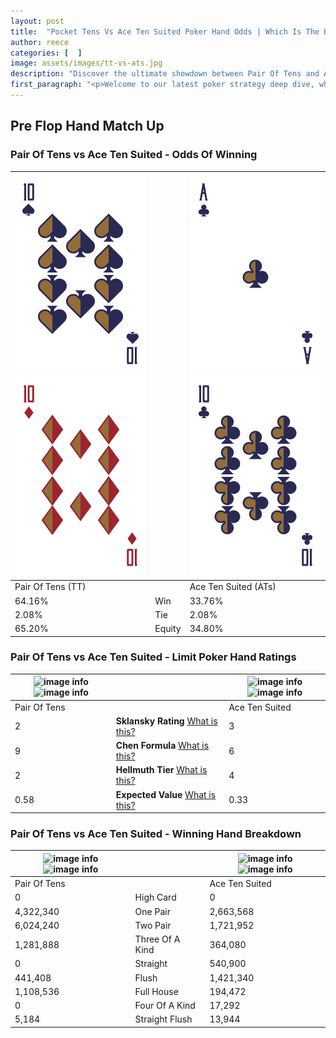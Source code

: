 ```yaml
---
layout: post
title:  "Pocket Tens Vs Ace Ten Suited Poker Hand Odds | Which Is The Better Hand In Poker? A Complete Guide"
author: reece
categories: [  ]
image: assets/images/tt-vs-ats.jpg
description: "Discover the ultimate showdown between Pair Of Tens and Ace Ten Suited in poker! Uncover the odds, strategies, and scenarios where one hand triumphs over the other. Get ready to up your poker game with this thrilling analysis."
first_paragraph: "<p>Welcome to our latest poker strategy deep dive, where we're pitting two distinct hands against each other in a high-stakes showdown: Pair Of Tens vs Ace Ten Suited.</p><p>In the dynamic world of poker, every decision counts, and knowing which hand holds the upper hand is key to your success at the table.</p><p>In this article, we'll dissect these two hands, explore the scenarios where one dominates the other, and equip you with the knowledge to make strategic choices that can tip the odds in your favor.</p><p>Get ready to unravel the intriguing dynamics of these poker hands and elevate your game to new heights.</p>"
---
```




[comment]: # (sp0)

## Pre Flop Hand Match Up

<div class="table hand-ratings" markdown="1"> 



### Pair Of Tens vs Ace Ten Suited - Odds Of Winning


    
| ![image info](assets/images/hand1/t.png) ![image info](assets/images/hand1/to.png) |  | ![image info](assets/images/hand2/a.png) ![image info](assets/images/hand2/t.png) |
| -------- | -------- | -------- |
| Pair Of Tens (TT) |  | Ace Ten Suited (ATs) |
| 64.16% | Win | 33.76% |
| 2.08% | Tie | 2.08% |
| 65.20% | Equity | 34.80% |




[comment]: # (sp1)



### Pair Of Tens vs Ace Ten Suited - Limit Poker Hand Ratings


    
| ![image info](https://www.riverpairs.com/assets/images/hand1/t.png) ![image info](https://www.riverpairs.com/assets/images/hand1/to.png) |  | ![image info](https://www.riverpairs.com/assets/images/hand2/a.png) ![image info](https://www.riverpairs.com/assets/images/hand2/t.png) |
| -------- | -------- | -------- |
| Pair Of Tens |  | Ace Ten Suited |
| 2 | **Sklansky Rating** [What is this?](/sklansky-rating-explained) | 3 |
| 9 | **Chen Formula** [What is this?](/chen-formula-explained) | 6 |
| 2 | **Hellmuth Tier** [What is this?](/Hellmuth-tier-explained) | 4 |
| 0.58 | **Expected Value** [What is this?](/expected-value-explained) | 0.33 |




[comment]: # (sp2)



### Pair Of Tens vs Ace Ten Suited - Winning Hand Breakdown


    
| ![image info](https://www.riverpairs.com/assets/images/hand1/t.png) ![image info](https://www.riverpairs.com/assets/images/hand1/to.png) |  | ![image info](https://www.riverpairs.com/assets/images/hand2/a.png) ![image info](https://www.riverpairs.com/assets/images/hand2/t.png) |
| -------- | -------- | -------- |
| Pair Of Tens |  | Ace Ten Suited |
| 0 | High Card | 0 |
| 4,322,340 | One Pair | 2,663,568 |
| 6,024,240 | Two Pair | 1,721,952 |
| 1,281,888 | Three Of A Kind | 364,080 |
| 0 | Straight | 540,900 |
| 441,408 | Flush | 1,421,340 |
| 1,108,536 | Full House | 194,472 |
| 0 | Four Of A Kind | 17,292 |
| 5,184 | Straight Flush | 13,944 |




[comment]: # (sp3)



</div>

[comment]: # (sp4)



[comment]: # (sp5)

